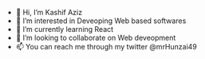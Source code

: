 - 👋 Hi, I’m Kashif Aziz
- 👀 I’m interested in Deveoping Web based softwares
- 🌱 I’m currently learning React
- 💞️ I’m looking to collaborate on Web deveopment
- 📫 You can reach me through my twitter @mrHunzai49

<!---
noobmaster-49/noobmaster-49 is a ✨ special ✨ repository because its `README.md` (this file) appears on your GitHub profile.
You can click the Preview link to take a look at your changes.
--->
